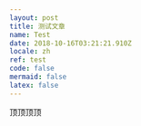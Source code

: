 ```yaml
---
layout: post
title: 测试文章
name: Test
date: 2018-10-16T03:21:21.910Z
locale: zh
ref: test
code: false
mermaid: false
latex: false
---
```

顶顶顶顶
